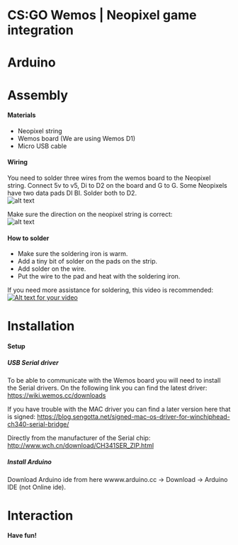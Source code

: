# CS:GO  Wemos | Neopixel game integration

Arduino
========

Assembly
========
#### Materials
* Neopixel string
* Wemos board (We are using Wemos D1)
* Micro USB cable

#### Wiring
You need to solder three wires from the wemos board to the Neopixel string. Connect 5v to v5, Di to D2 on the board and G to G. Some Neopixels have two data pads DI BI. Solder both to D2.<br>
![alt text](https://i.imgur.com/OKbxjBG.png)

Make sure the direction on the neopixel string is correct:<br>
![alt text](https://i.imgur.com/vEGlM5i.png)

#### How to solder
* Make sure the soldering iron is warm.
* Add a tiny bit of solder on the pads on the strip.
* Add solder on the wire.
* Put the wire to the pad and heat with the soldering iron.

If you need more assistance for soldering, this video is recommended:<br>
[![Alt text for your video](https://i.imgur.com/BC29yAS.png)](https://www.youtube.com/watch?v=QzYb9gWQYtc)


Installation
========
#### Setup
##### USB Serial driver
To be able to communicate with the Wemos board you will need to install the Serial drivers. On the following link you can find the latest driver:
https://wiki.wemos.cc/downloads

If you have trouble with the MAC driver you can find a later version here that is signed:
https://blog.sengotta.net/signed-mac-os-driver-for-winchiphead-ch340-serial-bridge/

Directly from the manufacturer of the Serial chip:
http://www.wch.cn/download/CH341SER_ZIP.html

##### Install Arduino
Download Arduino ide from here wwww.arduino.cc -> Download -> Arduino IDE (not Online ide).

Interaction
========


**Have fun!**
